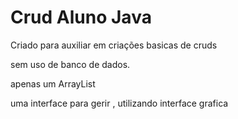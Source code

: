 # Crud Aluno Java

Criado para auxiliar em criações basicas de cruds 

sem uso de banco de dados.

apenas um ArrayList

uma interface para gerir , utilizando interface grafica

